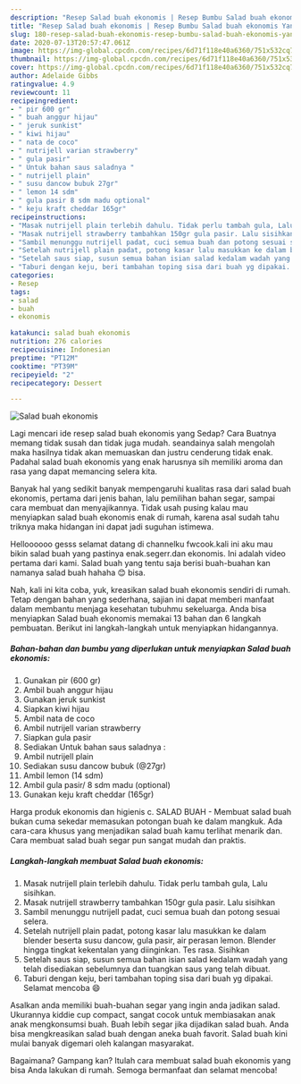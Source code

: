 ```yaml
---
description: "Resep Salad buah ekonomis | Resep Bumbu Salad buah ekonomis Yang Enak Dan Lezat"
title: "Resep Salad buah ekonomis | Resep Bumbu Salad buah ekonomis Yang Enak Dan Lezat"
slug: 180-resep-salad-buah-ekonomis-resep-bumbu-salad-buah-ekonomis-yang-enak-dan-lezat
date: 2020-07-13T20:57:47.061Z
image: https://img-global.cpcdn.com/recipes/6d71f118e40a6360/751x532cq70/salad-buah-ekonomis-foto-resep-utama.jpg
thumbnail: https://img-global.cpcdn.com/recipes/6d71f118e40a6360/751x532cq70/salad-buah-ekonomis-foto-resep-utama.jpg
cover: https://img-global.cpcdn.com/recipes/6d71f118e40a6360/751x532cq70/salad-buah-ekonomis-foto-resep-utama.jpg
author: Adelaide Gibbs
ratingvalue: 4.9
reviewcount: 11
recipeingredient:
- " pir 600 gr"
- " buah anggur hijau"
- " jeruk sunkist"
- " kiwi hijau"
- " nata de coco"
- " nutrijell varian strawberry"
- " gula pasir"
- " Untuk bahan saus saladnya "
- " nutrijell plain"
- " susu dancow bubuk 27gr"
- " lemon 14 sdm"
- " gula pasir 8 sdm madu optional"
- " keju kraft cheddar 165gr"
recipeinstructions:
- "Masak nutrijell plain terlebih dahulu. Tidak perlu tambah gula, Lalu sisihkan."
- "Masak nutrijell strawberry tambahkan 150gr gula pasir. Lalu sisihkan"
- "Sambil menunggu nutrijell padat, cuci semua buah dan potong sesuai selera."
- "Setelah nutrijell plain padat, potong kasar lalu masukkan ke dalam blender beserta susu dancow, gula pasir, air perasan lemon. Blender hingga tingkat kekentalan yang diinginkan. Tes rasa. Sisihkan"
- "Setelah saus siap, susun semua bahan isian salad kedalam wadah yang telah disediakan sebelumnya dan tuangkan saus yang telah dibuat."
- "Taburi dengan keju, beri tambahan toping sisa dari buah yg dipakai. Selamat mencoba 😄"
categories:
- Resep
tags:
- salad
- buah
- ekonomis

katakunci: salad buah ekonomis 
nutrition: 276 calories
recipecuisine: Indonesian
preptime: "PT12M"
cooktime: "PT39M"
recipeyield: "2"
recipecategory: Dessert

---
```



![Salad buah ekonomis](https://img-global.cpcdn.com/recipes/6d71f118e40a6360/751x532cq70/salad-buah-ekonomis-foto-resep-utama.jpg)

Lagi mencari ide resep salad buah ekonomis yang Sedap? Cara Buatnya memang tidak susah dan tidak juga mudah. seandainya salah mengolah maka hasilnya tidak akan memuaskan dan justru cenderung tidak enak. Padahal salad buah ekonomis yang enak harusnya sih memiliki aroma dan rasa yang dapat memancing selera kita.

Banyak hal yang sedikit banyak mempengaruhi kualitas rasa dari salad buah ekonomis, pertama dari jenis bahan, lalu pemilihan bahan segar, sampai cara membuat dan menyajikannya. Tidak usah pusing kalau mau menyiapkan salad buah ekonomis enak di rumah, karena asal sudah tahu triknya maka hidangan ini dapat jadi suguhan istimewa.

Helloooooo gesss selamat datang di channelku fwcook.kali ini aku mau bikin salad buah yang pastinya enak.segerr.dan ekonomis. Ini adalah video pertama dari kami. Salad buah yang tentu saja berisi buah-buahan kan namanya salad buah hahaha 😊 bisa.


Nah, kali ini kita coba, yuk, kreasikan salad buah ekonomis sendiri di rumah. Tetap dengan bahan yang sederhana, sajian ini dapat memberi manfaat dalam membantu menjaga kesehatan tubuhmu sekeluarga. Anda bisa menyiapkan Salad buah ekonomis memakai 13 bahan dan 6 langkah pembuatan. Berikut ini langkah-langkah untuk menyiapkan hidangannya.

<!--inarticleads1-->

##### Bahan-bahan dan bumbu yang diperlukan untuk menyiapkan Salad buah ekonomis:

1. Gunakan  pir (600 gr)
1. Ambil  buah anggur hijau
1. Gunakan  jeruk sunkist
1. Siapkan  kiwi hijau
1. Ambil  nata de coco
1. Ambil  nutrijell varian strawberry
1. Siapkan  gula pasir
1. Sediakan  Untuk bahan saus saladnya :
1. Ambil  nutrijell plain
1. Sediakan  susu dancow bubuk (@27gr)
1. Ambil  lemon (14 sdm)
1. Ambil  gula pasir/ 8 sdm madu (optional)
1. Gunakan  keju kraft cheddar (165gr)


Harga produk ekonomis dan higienis c. SALAD BUAH - Membuat salad buah bukan cuma sekedar memasukan potongan buah ke dalam mangkuk. Ada cara-cara khusus yang menjadikan salad buah kamu terlihat menarik dan. Cara membuat salad buah segar pun sangat mudah dan praktis. 

<!--inarticleads2-->

##### Langkah-langkah membuat Salad buah ekonomis:

1. Masak nutrijell plain terlebih dahulu. Tidak perlu tambah gula, Lalu sisihkan.
1. Masak nutrijell strawberry tambahkan 150gr gula pasir. Lalu sisihkan
1. Sambil menunggu nutrijell padat, cuci semua buah dan potong sesuai selera.
1. Setelah nutrijell plain padat, potong kasar lalu masukkan ke dalam blender beserta susu dancow, gula pasir, air perasan lemon. Blender hingga tingkat kekentalan yang diinginkan. Tes rasa. Sisihkan
1. Setelah saus siap, susun semua bahan isian salad kedalam wadah yang telah disediakan sebelumnya dan tuangkan saus yang telah dibuat.
1. Taburi dengan keju, beri tambahan toping sisa dari buah yg dipakai. Selamat mencoba 😄


Asalkan anda memiliki buah-buahan segar yang ingin anda jadikan salad. Ukurannya kiddie cup compact, sangat cocok untuk membiasakan anak anak mengkonsumsi buah. Buah lebih segar jika dijadikan salad buah. Anda bisa mengkreasikan salad buah dengan aneka buah favorit. Salad buah kini mulai banyak digemari oleh kalangan masyarakat. 

Bagaimana? Gampang kan? Itulah cara membuat salad buah ekonomis yang bisa Anda lakukan di rumah. Semoga bermanfaat dan selamat mencoba!
